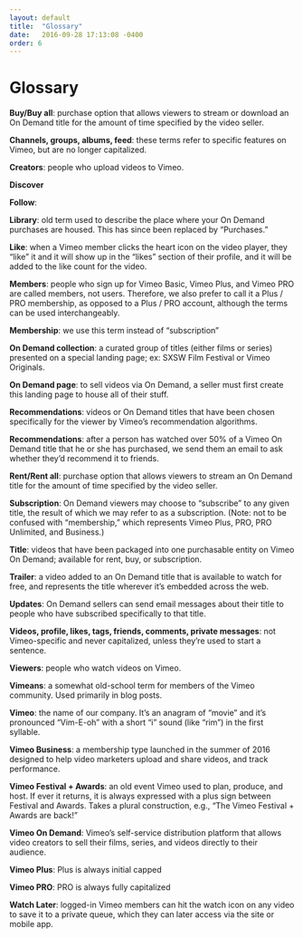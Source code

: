```yaml
---
layout: default
title:  "Glossary"
date:   2016-09-28 17:13:08 -0400
order: 6
---
```

# Glossary

**Buy/Buy all**: purchase option that allows viewers to stream or download an On Demand title for the amount of time specified by the video seller.

**Channels, groups, albums, feed**: these terms refer to specific features on Vimeo, but are no longer capitalized.

**Creators**: people who upload videos to Vimeo.

**Discover**

**Follow**:

**Library**: old term used to describe the place where your On Demand purchases are housed. This has since been replaced by “Purchases.”

**Like**: when a Vimeo member clicks the heart icon on the video player, they “like” it and it will show up in the “likes” section of their profile, and it will be added to the like count for the video.

**Members**: people who sign up for Vimeo Basic, Vimeo Plus, and Vimeo PRO are called members, not users. Therefore, we also prefer to call it a Plus / PRO membership, as opposed to a Plus / PRO account, although the terms can be used interchangeably.

**Membership**: we use this term instead of “subscription”

**On Demand collection**: a curated group of titles (either films or series) presented on a special landing page; ex: SXSW Film Festival or Vimeo Originals.

**On Demand page**: to sell videos via On Demand, a seller must first create this landing page to house all of their stuff.

**Recommendations**: videos or On Demand titles that have been chosen specifically for the viewer by Vimeo’s recommendation algorithms.

**Recommendations**: after a person has watched over 50% of a Vimeo On Demand title that he or she has purchased, we send them an email to ask whether they’d recommend it to friends.

**Rent/Rent all**: purchase option that allows viewers to stream an On Demand title for the amount of time specified by the video seller.

**Subscription**: On Demand viewers may choose to “subscribe” to any given title, the result of which we may refer to as a subscription. (Note: not to be confused with “membership,” which represents Vimeo Plus, PRO, PRO Unlimited, and Business.)

**Title**: videos that have been packaged into one purchasable entity on Vimeo On Demand; available for rent, buy, or subscription.

**Trailer**: a video added to an On Demand title that is available to watch for free, and represents the title wherever it’s embedded across the web.

**Updates**: On Demand sellers can send email messages about their title to people who have subscribed specifically to that title.

**Videos, profile, likes, tags, friends, comments, private messages**: not Vimeo-specific and never capitalized, unless they’re used to start a sentence.

**Viewers**: people who watch videos on Vimeo.

**Vimeans**: a somewhat old-school term for members of the Vimeo community. Used primarily in blog posts.

**Vimeo**: the name of our company. It’s an anagram of “movie” and it’s pronounced “Vim-E-oh” with a short “i” sound (like “rim”) in the first syllable.

**Vimeo Business**: a membership type launched in the summer of 2016 designed to help video marketers upload and share videos, and track performance.

**Vimeo Festival + Awards**: an old event Vimeo used to plan, produce, and host. If ever it returns, it is always expressed with a plus sign between Festival and Awards. Takes a plural construction, e.g., “The Vimeo Festival + Awards are back!”

**Vimeo On Demand**: Vimeo’s self-service distribution platform that allows video creators to sell their films, series, and videos directly to their audience.

**Vimeo Plus**: Plus is always initial capped

**Vimeo PRO**: PRO is always fully capitalized

**Watch Later**: logged-in Vimeo members can hit the watch icon on any video to save it to a private queue, which they can later access via the site or mobile app.
